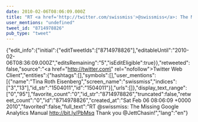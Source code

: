 ```yaml
---
date: 2010-02-06T08:06:09.000Z
title: "RT <a href='http://twitter.com/swissmiss'>@swissmiss</a>: The Missing Google Analytics Manual   http://bit.ly/PbMsq Thank you <a href='http://twitter.com/JettChasin'>@JettChasin</a>!″"
user_mentions: "undefined"
tweet_id: "8714978826"
pub_type: "tweet"
---
```

{"edit_info":{"initial":{"editTweetIds":["8714978826"],"editableUntil":"2010-02-06T08:36:09.000Z","editsRemaining":"5","isEditEligible":true}},"retweeted":false,"source":"<a href=\"http://twitter.com\" rel=\"nofollow\">Twitter Web Client</a>","entities":{"hashtags":[],"symbols":[],"user_mentions":[{"name":"Tina Roth Eisenberg","screen_name":"swissmiss","indices":["3","13"],"id_str":"1504011","id":"1504011"}],"urls":[]},"display_text_range":["0","95"],"favorite_count":"0","id_str":"8714978826","truncated":false,"retweet_count":"0","id":"8714978826","created_at":"Sat Feb 06 08:06:09 +0000 2010","favorited":false,"full_text":"RT @swissmiss: The Missing Google Analytics Manual   http://bit.ly/PbMsq Thank you @JettChasin!","lang":"en"}
